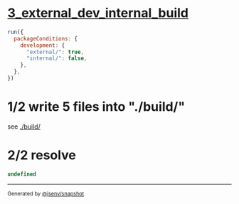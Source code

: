 # [3_external_dev_internal_build](../../development_condition.test.mjs#L63)

```js
run({
  packageConditions: {
    development: {
      "external/": true,
      "internal/": false,
    },
  },
})
```

# 1/2 write 5 files into "./build/"

see [./build/](./build/)

# 2/2 resolve

```js
undefined
```

---

<sub>
  Generated by <a href="https://github.com/jsenv/core/tree/main/packages/independent/snapshot">@jsenv/snapshot</a>
</sub>
